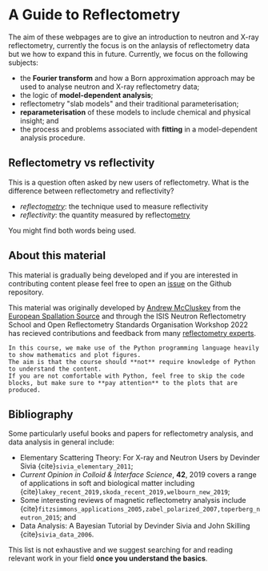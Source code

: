 # A Guide to Reflectometry

The aim of these webpages are to give an introduction to neutron and X-ray reflectometry, currently the focus is on the anlaysis of reflectometry data but we how to expand this in future. 
Currently, we focus on the following subjects: 
- the **Fourier transform** and how a Born approximation approach may be used to analyse neutron and X-ray reflectometry data; 
- the logic of **model-dependent analysis**; 
- reflectometry "slab models" and their traditional parameterisation; 
- **reparameterisation** of these models to include chemical and physical insight; and 
- the process and problems associated with **fitting** in a model-dependent analysis procedure. 

## Reflectometry vs reflectivity

This is a question often asked by new users of reflectometry. What is the difference between reflectometry and reflectivity?

- *reflecto[metry](https://www.etymonline.com/word/-metry)*: the technique used to measure reflectivity
- *reflectivity*: the quantity measured by reflecto[metry](https://www.etymonline.com/word/-metry)

You might find both words being used.

## About this material

This material is gradually being developed and if you are interested in contributing content please feel free to open an [issue](https://github.com/reflectivity/learn/issues/new/choose) on the Github repository. 

This material was originally developed by [Andrew McCluskey](mailto:andrew.mccluskey@ess.eu) from the [European Spallation Source](https://europeanspallationsource.se/) and through the ISIS Neutron Reflectometry School and Open Reflectometry Standards Organisation Workshop 2022 has recieved contributions and feedback from many [reflectometry experts](https://github.com/reflectivity/learn/blob/main/contributors.md).

```{note}
In this course, we make use of the Python programming language heavily to show mathematics and plot figures. 
The aim is that the course should **not** require knowledge of Python to understand the content. 
If you are not comfortable with Python, feel free to skip the code blocks, but make sure to **pay attention** to the plots that are produced.
```

## Bibliography

Some particularly useful books and papers for reflectometry analysis, and data analysis in general include:
- Elementary Scattering Theory: For X-ray and Neutron Users by Devinder Sivia {cite}`sivia_elementary_2011`;
- *Current Opinion in Colloid & Interface Science*, **42**, 2019 covers a range of applications in soft and biological matter including {cite}`lakey_recent_2019,skoda_recent_2019,welbourn_new_2019`;
- Some interesting reviews of magnetic reflectometry analysis include {cite}`fitzsimmons_applications_2005,zabel_polarized_2007,toperberg_neutron_2015`; and
- Data Analysis: A Bayesian Tutorial by Devinder Sivia and John Skilling {cite}`sivia_data_2006`.

This list is not exhaustive and we suggest searching for and reading relevant work in your field **once you understand the basics**. 

```{bibliography}
```
